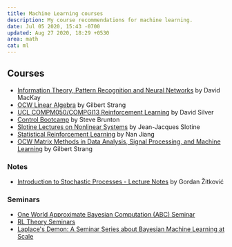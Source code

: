 ```yaml
---
title: Machine Learning courses
description: My course recommendations for machine learning.
date: Jul 05 2020, 15:43 -0700
updated: Aug 27 2020, 18:29 +0530
area: math
cat: ml
---
```


## Courses

- [Information Theory, Pattern Recognition and Neural Networks](https://www.youtube.com/playlist?list=PLruBu5BI5n4aFpG32iMbdWoRVAA-Vcso6) by David MacKay
- [OCW Linear Algebra](https://ocw.mit.edu/courses/mathematics/18-06-linear-algebra-spring-2010/) by Gilbert Strang
- [UCL COMPM050/COMPGI13 Reinforcement Learning](https://www.davidsilver.uk/teaching/) by David Silver
- [Control Bootcamp](https://www.youtube.com/playlist?list=PLMrJAkhIeNNR20Mz-VpzgfQs5zrYi085m) by Steve Brunton
- [Slotine Lectures on Nonlinear Systems](http://web.mit.edu/nsl/www/videos/lectures.html) by Jean-Jacques Slotine
- [Statistical Reinforcement Learning](http://nanjiang.cs.illinois.edu/cs598/) by Nan Jiang
- [OCW Matrix Methods in Data Analysis, Signal Processing, and Machine Learning](https://ocw.mit.edu/18-065S18) by Gilbert Strang

### Notes

- [Introduction to Stochastic Processes - Lecture Notes](https://web.ma.utexas.edu/users/gordanz/notes/introduction_to_stochastic_processes.pdf) by Gordan Žitković

### Seminars

- [One World Approximate Bayesian Computation \(ABC\) Seminar](https://warwick.ac.uk/fac/sci/statistics/news/upcoming-seminars/abcworldseminar/)
- [RL Theory Seminars](https://sites.google.com/view/rltheoryseminars/home)
- [Laplace's Demon: A Seminar Series about Bayesian Machine Learning at Scale](https://ailab.criteo.com/laplaces-demon-bayesian-machine-learning-at-scale/)
